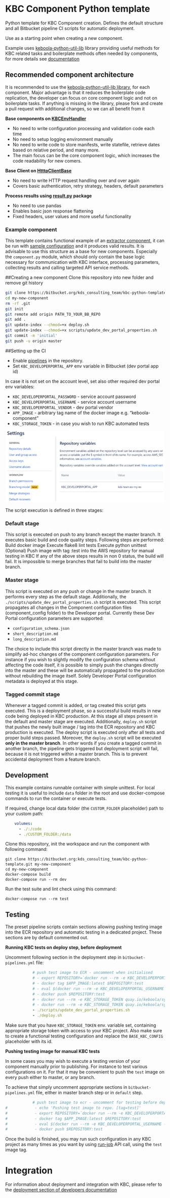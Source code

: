 # KBC Component Python template

Python template for KBC Component creation. Defines the default structure and all Bitbucket pipeline CI scripts for automatic deployment.

Use as a starting point when creating a new component.

Example uses [keboola-python-util-lib](https://bitbucket.org/kds_consulting_team/keboola-python-util-lib/src/master/) library providing useful methods for KBC related tasks and boilerplate methods often needed by components, for more details see [documentation](https://bitbucket.org/kds_consulting_team/keboola-python-util-lib/src/master/README.md)


## Recommended component architecture
It is recommended to use the [keboola-python-util-lib library](https://bitbucket.org/kds_consulting_team/keboola-python-util-lib/src/master/), 
for each component. Major advantage is that it reduces the boilerplate code replication, the developer can focus on core component logic 
and not on boilerplate tasks. If anything is missing in the library, please fork and create a pull request with additional changes, 
so we can all benefit from it

**Base components on [KBCEnvHandler](https://bitbucket.org/kds_consulting_team/keboola-python-util-lib/src/master/docs/env_handler.md?at=master)**

- No need to write configuration processing and validation code each time
- No need to setup logging environment manually
- No need to write code to store manifests, write statefile, retrieve dates based on relative period, and many more.
- The main focus can be the core component logic, which increases the code readability for new comers.

**Base Client on [HtttpClientBase](https://bitbucket.org/kds_consulting_team/keboola-python-util-lib/src/master/docs/client_base.md?at=master)**

- No need to write HTTP request handling over and over again
- Covers basic authentication, retry strategy, headers, default parameters

**Process results using [result.py](https://bitbucket.org/kds_consulting_team/keboola-python-util-lib/src/master/docs/result.md?at=master) package**

- No need to use pandas
- Enables basic json response flattening
- Fixed headers, user values and more useful functionality


### Example component
This template contains functional example of an [extractor component](https://bitbucket.org/kds_consulting_team/kbc-python-template/src/master/src/component.py), 
it can be run with [sample configuration](https://bitbucket.org/kds_consulting_team/kbc-python-template/src/master/data/) and it produces valid results. 
It is advisable to use this structure as a base for new components. Especially the `component.py` module, which should only 
contain the base logic necessary for communication with KBC interface, processing parameters, collecting results
 and calling targeted API service methods. 


##Creating a new component
Clone this repository into new folder and remove git history
```bash
git clone https://bitbucket.org/kds_consulting_team/kbc-python-template.git my-new-component
cd my-new-component
rm -rf .git
git init
git remote add origin PATH_TO_YOUR_BB_REPO
git add .
git update-index --chmod=+x deploy.sh
git update-index --chmod=+x scripts/update_dev_portal_properties.sh
git commit -m 'initial'
git push -u origin master
```


##Setting up the CI
 - Enable [pipelines](https://confluence.atlassian.com/bitbucket/get-started-with-bitbucket-pipelines-792298921.html) in the repository.
 - Set `KBC_DEVELOPERPORTAL_APP` env variable in Bitbucket (dev portal app id)
 
 In case it is not set on the account level, set also other required dev portal env variables:
 - `KBC_DEVELOPERPORTAL_PASSWORD` - service account password
 - `KBC_DEVELOPERPORTAL_USERNAME` - service account username
 - `KBC_DEVELOPERPORTAL_VENDOR` - dev portal vendor
 - `APP_IMAGE` - arbitrary tag name of the docker image e.g. “keboola-component”
 - `KBC_STORAGE_TOKEN` - in case you wish to run KBC automated tests
  
 
 ![picture](docs/imgs/ci_variable.png)
 
The script execution is defined in three stages:

### Default stage
This script is executed on push to any branch except the master branch. It executes basic build and code quality steps. Following steps are performed:
Build docker image
Execute flake8 lint tests
Execute python unittest
(Optional) Push image with tag :test into the AWS repository for manual testing in KBC
If any of the above steps results in non 0 status, the build will fail. It is impossible to merge branches that fail to build into the master branch.

### Master stage
This script is executed on any push or change in the master branch. It performs every step as the default stage. Additionally, 
the `./scripts/update_dev_portal_properties.sh` script is executed. 
This script propagates all changes in the Component configuration files (component_config folder) to the Developer portal.
Currently these Dev Portal configuration parameters are supported:
 - `configuration_schema.json`
 - `short_description.md`
 - `long_description.md`    

The choice to include this script directly in the master branch was made to simplify ad-hoc changes of the component configuration parameters. For instance if you wish to slightly modify the configuration schema without affecting the code itself, it is possible to simply push the changes directly into the master and these will be automatically propagated to the production without rebuilding the image itself. Solely Developer Portal configuration metadata is deployed at this stage.

### Tagged commit stage
Whenever a tagged commit is added, or tag created this script gets executed. This is a deployment phase, so a successful build results in new code being deployed in KBC production.
At this stage all steps present in the default and master stage are executed. Additionally, 
`deploy.sh` script that pushes the newly built image / tag into the ECR repository and KBC production is executed.
The deploy script is executed only after all tests and proper build steps passed. 
Moreover, the `deploy.sh` script will be executed **only in the master branch**. In other words if you create a tagged commit in another branch, the pipeline gets triggered but deployment script will fail, because it is not triggered within a master branch. This is to prevent accidental deployment from a feature branch.

 
 
## Development
 
This example contains runnable container with simple unittest. For local testing it is useful to include `data` folder in the root
and use docker-compose commands to run the container or execute tests. 

If required, change local data folder (the `CUSTOM_FOLDER` placeholder) path to your custom path:
```yaml
    volumes:
      - ./:/code
      - ./CUSTOM_FOLDER:/data
```

Clone this repository, init the workspace and run the component with following command:

```
git clone https://bitbucket.org:kds_consulting_team/kbc-python-template.git my-new-component
cd my-new-component
docker-compose build
docker-compose run --rm dev
```

Run the test suite and lint check using this command:

```
docker-compose run --rm test
```

## Testing

The preset pipeline scripts contain sections allowing pushing testing image into the ECR repository and automatic 
testing in a dedicated project. These sections are by default commented out. 

**Running KBC tests on deploy step, before deployment**

Uncomment following section in the deployment step in `bitbucket-pipelines.yml` file:

```yaml
            # push test image to ECR - uncomment when initialised
            # - export REPOSITORY=`docker run --rm -e KBC_DEVELOPERPORTAL_USERNAME -e KBC_DEVELOPERPORTAL_PASSWORD -e KBC_DEVELOPERPORTAL_URL quay.io/keboola/developer-portal-cli-v2:latest ecr:get-repository $KBC_DEVELOPERPORTAL_VENDOR $KBC_DEVELOPERPORTAL_APP`
            # - docker tag $APP_IMAGE:latest $REPOSITORY:test
            # - eval $(docker run --rm -e KBC_DEVELOPERPORTAL_USERNAME -e KBC_DEVELOPERPORTAL_PASSWORD -e KBC_DEVELOPERPORTAL_URL quay.io/keboola/developer-portal-cli-v2:latest ecr:get-login $KBC_DEVELOPERPORTAL_VENDOR $KBC_DEVELOPERPORTAL_APP)
            # - docker push $REPOSITORY:test
            # - docker run --rm -e KBC_STORAGE_TOKEN quay.io/keboola/syrup-cli:latest run-job $KBC_DEVELOPERPORTAL_APP BASE_KBC_CONFIG test
            # - docker run --rm -e KBC_STORAGE_TOKEN quay.io/keboola/syrup-cli:latest run-job $KBC_DEVELOPERPORTAL_APP KBC_CONFIG_1 test
            - ./scripts/update_dev_portal_properties.sh
            - ./deploy.sh
```

Make sure that you have `KBC_STORAGE_TOKEN` env. variable set, containing appropriate storage token with access 
to your KBC project. Also make sure to create a functional testing configuration and replace the `BASE_KBC_CONFIG` placeholder with its id.

**Pushing testing image for manual KBC tests**

In some cases you may wish to execute a testing version of your component manually prior to publishing. For instance to test various
configurations on it. For that it may be convenient to push the `test` image on every push either to master, or any branch.

To achieve that simply uncomment appropriate sections in `bitbucket-pipelines.yml` file, either in master branch step or in `default` step.

```yaml
            # push test image to ecr - uncomment for testing before deployment
#            - echo 'Pushing test image to repo. [tag=test]'
#            - export REPOSITORY=`docker run --rm -e KBC_DEVELOPERPORTAL_USERNAME -e KBC_DEVELOPERPORTAL_PASSWORD -e KBC_DEVELOPERPORTAL_URL quay.io/keboola/developer-portal-cli-v2:latest ecr:get-repository $KBC_DEVELOPERPORTAL_VENDOR $KBC_DEVELOPERPORTAL_APP`
#            - docker tag $APP_IMAGE:latest $REPOSITORY:test
#            - eval $(docker run --rm -e KBC_DEVELOPERPORTAL_USERNAME -e KBC_DEVELOPERPORTAL_PASSWORD -e KBC_DEVELOPERPORTAL_URL quay.io/keboola/developer-portal-cli-v2:latest ecr:get-login $KBC_DEVELOPERPORTAL_VENDOR $KBC_DEVELOPERPORTAL_APP)
#            - docker push $REPOSITORY:test
```
 
 Once the build is finished, you may run such configuration in any KBC project as many times as you want by using [run-job](https://kebooladocker.docs.apiary.io/#reference/run/create-a-job-with-image/run-job) API call, using the `test` image tag.

# Integration

For information about deployment and integration with KBC, please refer to the [deployment section of developers documentation](https://developers.keboola.com/extend/component/deployment/) 